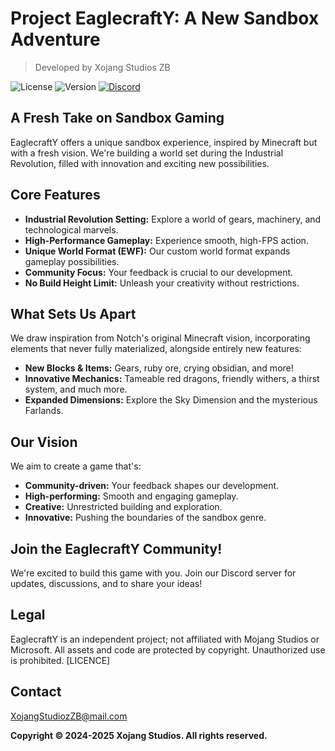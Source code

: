 # Project EaglecraftY: A New Sandbox Adventure

> Developed by Xojang Studios ZB

![License](https://img.shields.io/badge/License-proprietary-red)
![Version](https://img.shields.io/badge/Version-v0.0-blue)
[![Discord](https://img.shields.io/badge/Discord-Join%20Our%20Server-7289DA?logo=discord)](https://discord.gg/acN93WBRC5)

## A Fresh Take on Sandbox Gaming

EaglecraftY offers a unique sandbox experience, inspired by Minecraft but with a fresh vision.  We're building a world set during the Industrial Revolution, filled with innovation and exciting new possibilities.

## Core Features

* **Industrial Revolution Setting:** Explore a world of gears, machinery, and technological marvels.
* **High-Performance Gameplay:** Experience smooth, high-FPS action.
* **Unique World Format (EWF):**  Our custom world format expands gameplay possibilities.
* **Community Focus:** Your feedback is crucial to our development.
* **No Build Height Limit:** Unleash your creativity without restrictions.

## What Sets Us Apart

We draw inspiration from Notch's original Minecraft vision, incorporating elements that never fully materialized, alongside entirely new features:

* **New Blocks & Items:** Gears, ruby ore, crying obsidian, and more!
* **Innovative Mechanics:** Tameable red dragons, friendly withers, a thirst system, and much more.
* **Expanded Dimensions:** Explore the Sky Dimension and the mysterious Farlands.

## Our Vision

We aim to create a game that's:

* **Community-driven:** Your feedback shapes our development.
* **High-performing:** Smooth and engaging gameplay.
* **Creative:**  Unrestricted building and exploration.
* **Innovative:** Pushing the boundaries of the sandbox genre.

## Join the EaglecraftY Community!

We're excited to build this game with you. Join our Discord server for updates, discussions, and to share your ideas!

## Legal

EaglecraftY is an independent project; not affiliated with Mojang Studios or Microsoft. All assets and code are protected by copyright. Unauthorized use is prohibited. [LICENCE]

## Contact

XojangStudiozZB@mail.com

**Copyright © 2024-2025 Xojang Studios. All rights reserved.**
